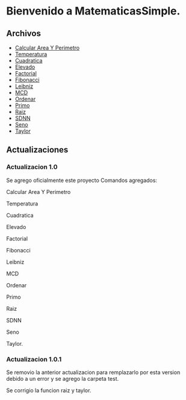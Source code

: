 # Bienvenido a MatematicasSimple.

## Archivos

* [Calcular Area Y Perimetro](./CAYP.md)
* [Temperatura](./ChangeTemperature.md)
* [Cuadratica](./cuadratica.md)
* [Elevado](./elevado.md)
* [Factorial](./Factorial.md)
* [Fibonacci](./Fibonacci.md)
* [Leibniz](./Leibniz.md)
* [MCD](./MCD.md)
* [Ordenar](./Ordenar.md)
* [Primo](./Primo.md)
* [Raiz](./Raiz.md)
* [SDNN](./SDNN.md)
* [Seno](./Seno.md)
* [Taylor](./Taylor.md)

## Actualizaciones

### Actualizacion 1.0
Se agrego oficialmente este proyecto
Comandos agregados:

Calcular Area Y Perimetro

Temperatura

Cuadratica

Elevado

Factorial

Fibonacci

Leibniz

MCD

Ordenar

Primo

Raiz

SDNN

Seno

Taylor.
### Actualizacion 1.0.1
Se removio la anterior actualizacion para remplazarlo por esta version debido a un error y se agrego la carpeta test.

Se corrigio la funcion raiz y taylor.
